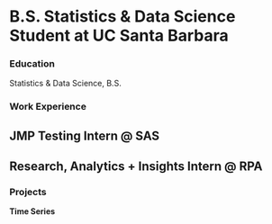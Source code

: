 # B.S. Statistics & Data Science Student at UC Santa Barbara

### Education
Statistics & Data Science, B.S.

### Work Experience
JMP Testing Intern @ SAS
- 

Research, Analytics + Insights Intern @ RPA
- 

### Projects
**Time Series**
